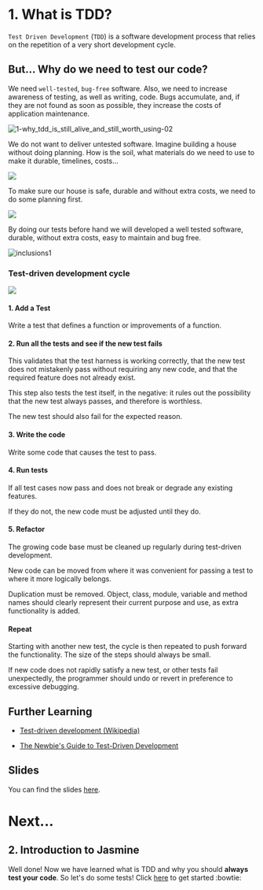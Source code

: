 # 1. What is TDD?

`Test Driven Development` (`TDD`) is a software development process that relies on the repetition of a very short development cycle.

## But... Why do we need to test our code?

We need `well-tested`, `bug-free` software. Also, we need to increase awareness of testing, as well as writing, code. Bugs accumulate, and, if they are not found as soon as possible, they increase the costs of application maintenance.

![1-why_tdd_is_still_alive_and_still_worth_using-02](https://cloud.githubusercontent.com/assets/2573931/16176908/744afa0a-3614-11e6-92a5-8db6d99034fc.png)

We do not want to deliver untested software.
Imagine building a house without doing planning. How is the soil, what materials do we need to use to make it durable, timelines, costs...

![](https://i.ytimg.com/vi/PV81o99Nco4/hqdefault.jpg)

To make sure our house is safe, durable and without extra costs, we need to do some planning first.

![](http://cdn.pixtea.com/big/www.oldblueprints.com/uploads/4/3/9/5/43955967/s244404381874623202_p88_i1_w1024.jpeg)

By doing our tests before hand we will developed a well tested software, durable, without extra costs, easy to maintain and bug free.

![inclusions1](https://cloud.githubusercontent.com/assets/2573931/16176958/5ecf6cb8-3616-11e6-909b-b09022a19783.jpg)


### Test-driven development cycle
![](https://upload.wikimedia.org/wikipedia/commons/0/0b/TDD_Global_Lifecycle.png)

#### 1. Add a Test
Write a test that defines a function or improvements of a function.

#### 2. Run all the tests and see if the new test fails
This validates that the test harness is working correctly, that the new test does not mistakenly pass without requiring any new code, and that the required feature does not already exist.

This step also tests the test itself, in the negative: it rules out the possibility that the new test always passes, and therefore is worthless.

The new test should also fail for the expected reason.

#### 3. Write the code
Write some code that causes the test to pass.

#### 4. Run tests
If all test cases now pass and does not break or degrade any existing features.

If they do not, the new code must be adjusted until they do.

#### 5. Refactor
The growing code base must be cleaned up regularly during test-driven development.

New code can be moved from where it was convenient for passing a test to where it more logically belongs.

Duplication must be removed. Object, class, module, variable and method names should clearly represent their current purpose and use, as extra functionality is added.

#### Repeat
Starting with another new test, the cycle is then repeated to push forward the functionality. The size of the steps should always be small.

If new code does not rapidly satisfy a new test, or other tests fail unexpectedly, the programmer should undo or revert in preference to excessive debugging.

## Further Learning
+ [Test-driven development (Wikipedia)](https://en.wikipedia.org/wiki/Test-driven_development)

+ [The Newbie's Guide to Test-Driven Development](http://code.tutsplus.com/tutorials/the-newbies-guide-to-test-driven-development--net-13835)


## Slides
You can find the slides [here]().

# Next...
## 2. Introduction to Jasmine
Well done! Now we have learned what is TDD and why you should **always test your code**. So let's do some tests! Click [here](https://github.com/MyPitit/TDD/tree/master/Jasmine) to get started :bowtie:
